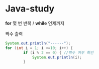 # Java-study

**for** 몇 번 반복 / **while** 언제까지

짝수 출력

```java
System.out.println("------");
for (int i = 1; i <=10; i++) {
		if (i % 2 == 0) { //짝수 여부 확인
			System.out.println(i);
		}
```
